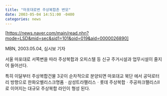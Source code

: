```yaml
---
title: "마포대로변 주상복합촌 변모"
date: 2003-05-04 14:51:00 -0400
categories: news
---
```

[https://news.naver.com/main/read.nhn?mode=LSD&mid=sec&sid1=101&oid=019&aid=0000026890]

MBN, 2003.05.04, 심시보 기자

서울 마포대로 서쪽변을 따라 주상복합과 오피스텔 등 신규 주거시설과 업무시설이 줄지어 들어선다.

특히 이달부터 주상복합건물 3곳이 순차적으로 분양되면 마포대교 북단 에서 공덕로터리 방향으로 한화오벨리스크명품ㆍ삼성트라팰리스ㆍ롯데 주상복합ㆍ주공파크팰리스Ⅱ로 이어지는 대규모 주상복합 라인이 형성 된다.

[https://news.naver.com/main/read.nhn?mode=LSD&mid=sec&sid1=101&oid=019&aid=0000026890]: https://news.naver.com/main/read.nhn?mode=LSD&mid=sec&sid1=101&oid=019&aid=0000026890
